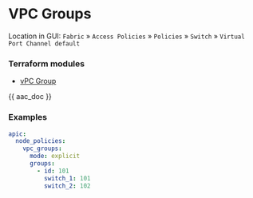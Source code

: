 # VPC Groups

Location in GUI:
`Fabric` » `Access Policies` » `Policies` » `Switch` » `Virtual Port Channel default`

### Terraform modules

* [vPC Group](https://registry.terraform.io/modules/netascode/vpc-group/aci/latest)

{{ aac_doc }}

### Examples

```yaml
apic:
  node_policies:
    vpc_groups:
      mode: explicit
      groups:
        - id: 101
          switch_1: 101
          switch_2: 102
```
